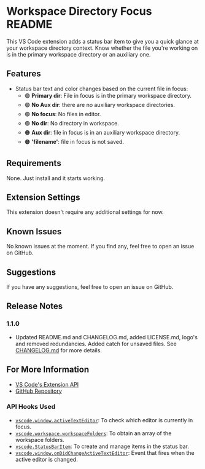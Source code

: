 # Workspace Directory Focus README

This VS Code extension adds a status bar item to give you a quick glance at your workspace directory context. Know whether the file you're working on is in the primary workspace directory or an auxiliary one.

## Features

- Status bar text and color changes based on the current file in focus:
  - 🟢 **Primary dir**: File in focus is in the primary workspace directory.
  - 🟢 **No Aux dir**: there are no auxiliary workspace directories.
  - 🟢 **No focus**: No files in editor.
  - 🟢 **No dir**: No directory in workspace.
  - 🟠 **Aux dir**: file in focus is in an auxiliary workspace directory.
  - 🟠 **'filename'**: file in focus is not saved.

## Requirements

None. Just install and it starts working.

## Extension Settings

This extension doesn't require any additional settings for now.

## Known Issues

No known issues at the moment. If you find any, feel free to open an issue on GitHub.

## Suggestions

If you have any suggestions, feel free to open an issue on GitHub.

## Release Notes

### 1.1.0

- Updated README.md and CHANGELOG.md, added LICENSE.md, logo's and removed redundancies. Added catch for unsaved files. See [CHANGELOG.md](CHANGELOG.md) for more details.

## For More Information

- [VS Code's Extension API](https://code.visualstudio.com/api)
- [GitHub Repository](https://github.com/chwiskay/workspace-directory-focus)

### API Hooks Used

- [`vscode.window.activeTextEditor`](https://code.visualstudio.com/api/references/vscode-api#window.activeTextEditor): To check which editor is currently in focus.
- [`vscode.workspace.workspaceFolders`](https://code.visualstudio.com/api/references/vscode-api#workspace.workspaceFolders): To obtain an array of the workspace folders.
- [`vscode.StatusBarItem`](https://code.visualstudio.com/api/references/vscode-api#StatusBarItem): To create and manage items in the status bar.
- [`vscode.window.onDidChangeActiveTextEditor`](https://code.visualstudio.com/api/references/vscode-api#window.onDidChangeActiveTextEditor): Event that fires when the active editor is changed.

